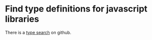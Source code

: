 # Find type definitions for javascript libraries

There is a [type search](http://microsoft.github.io/TypeSearch/) on github.

